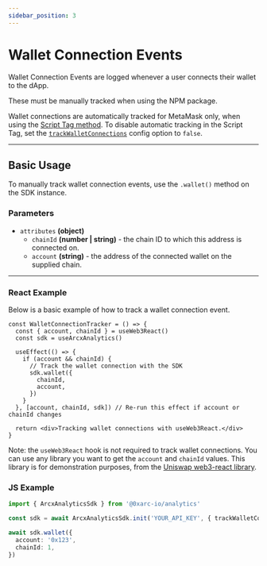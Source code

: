 ```yaml
---
sidebar_position: 3
---
```


# Wallet Connection Events

Wallet Connection Events are logged whenever a user connects their wallet to the dApp.

These must be manually tracked when using the NPM package.

Wallet connections are automatically tracked for MetaMask only, when using the [Script Tag method](/installation/installation-script). To disable automatic tracking in the Script Tag, set the [`trackWalletConnections`](/tracking/automatic#configuration-options) config option to `false`.

---

## Basic Usage

To manually track wallet connection events, use the `.wallet()` method on the SDK instance.

### Parameters

- `attributes` **(object)**
  - `chainId` **(number | string)** - the chain ID to which this address is connected on.
  - `account` **(string)** - the address of the connected wallet on the supplied chain.

---

### React Example

Below is a basic example of how to track a wallet connection event.

```tsx
const WalletConnectionTracker = () => {
  const { account, chainId } = useWeb3React()
  const sdk = useArcxAnalytics()

  useEffect(() => {
    if (account && chainId) {
      // Track the wallet connection with the SDK
      sdk.wallet({
        chainId,
        account,
      })
    }
  }, [account, chainId, sdk]) // Re-run this effect if account or chainId changes

  return <div>Tracking wallet connections with useWeb3React.</div>
}
```

Note: the `useWeb3React` hook is not required to track wallet connections. You can use any library you want to get the `account` and `chainId` values. This library is for demonstration purposes, from the [Uniswap web3-react library](https://github.com/Uniswap/web3-react).

### JS Example

```ts
import { ArcxAnalyticsSdk } from '@0xarc-io/analytics'

const sdk = await ArcxAnalyticsSdk.init('YOUR_API_KEY', { trackWalletConnections: false })

await sdk.wallet({
  account: '0x123',
  chainId: 1,
})
```
